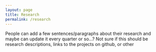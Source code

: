 ```yaml
---
layout: page
title: Research
permalink: /research
---
```



People can add a few sentences/paragraphs about their research and maybe can update it every quarter or so...? Not sure if this should be research descriptions, links to the projects on github, or other 
